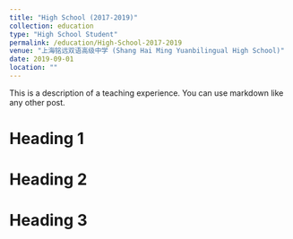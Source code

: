 ```yaml
---
title: "High School (2017-2019)"
collection: education
type: "High School Student"
permalink: /education/High-School-2017-2019
venue: "上海铭远双语高级中学 (Shang Hai Ming Yuanbilingual High School)"
date: 2019-09-01
location: ""
---
```


This is a description of a teaching experience. You can use markdown like any other post.

Heading 1
======

Heading 2
======

Heading 3
======
